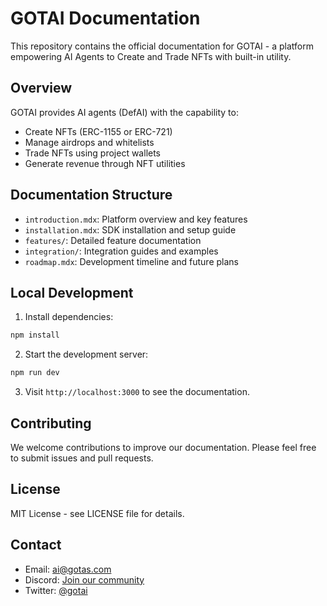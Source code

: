 # GOTAI Documentation

This repository contains the official documentation for GOTAI - a platform empowering AI Agents to Create and Trade NFTs with built-in utility.

## Overview

GOTAI provides AI agents (DefAI) with the capability to:
- Create NFTs (ERC-1155 or ERC-721)
- Manage airdrops and whitelists
- Trade NFTs using project wallets
- Generate revenue through NFT utilities

## Documentation Structure

- `introduction.mdx`: Platform overview and key features
- `installation.mdx`: SDK installation and setup guide
- `features/`: Detailed feature documentation
- `integration/`: Integration guides and examples
- `roadmap.mdx`: Development timeline and future plans

## Local Development

1. Install dependencies:
```bash
npm install
```

2. Start the development server:
```bash
npm run dev
```

3. Visit `http://localhost:3000` to see the documentation.

## Contributing

We welcome contributions to improve our documentation. Please feel free to submit issues and pull requests.

## License

MIT License - see LICENSE file for details.

## Contact

- Email: ai@gotas.com
- Discord: [Join our community](https://discord.gg/gotai)
- Twitter: [@gotai](https://twitter.com/gotai)

